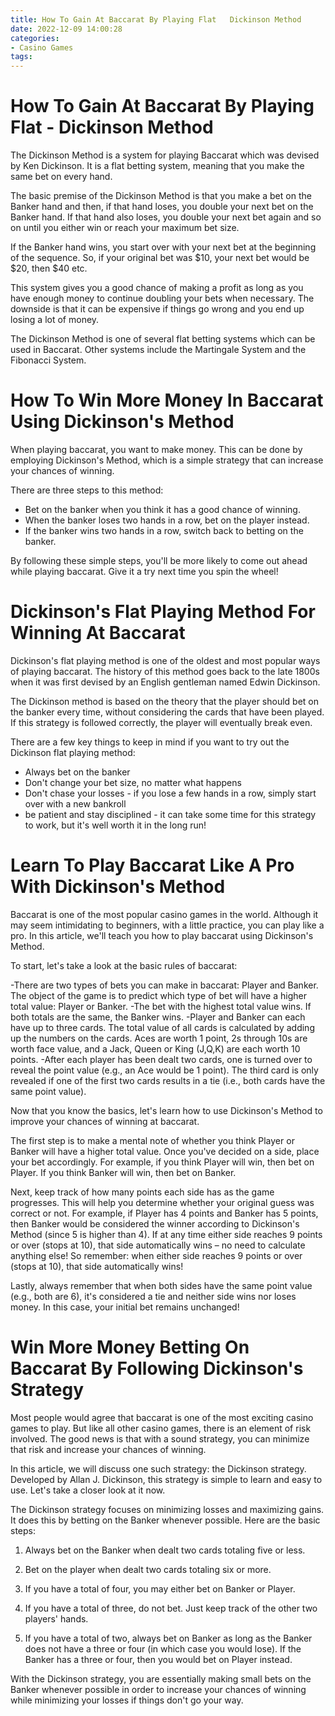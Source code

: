 ```yaml
---
title: How To Gain At Baccarat By Playing Flat   Dickinson Method 
date: 2022-12-09 14:00:28
categories:
- Casino Games
tags:
---
```



#  How To Gain At Baccarat By Playing Flat - Dickinson Method 

The Dickinson Method is a system for playing Baccarat which was devised by Ken Dickinson. It is a flat betting system, meaning that you make the same bet on every hand.

The basic premise of the Dickinson Method is that you make a bet on the Banker hand and then, if that hand loses, you double your next bet on the Banker hand. If that hand also loses, you double your next bet again and so on until you either win or reach your maximum bet size.

If the Banker hand wins, you start over with your next bet at the beginning of the sequence. So, if your original bet was $10, your next bet would be $20, then $40 etc.

This system gives you a good chance of making a profit as long as you have enough money to continue doubling your bets when necessary. The downside is that it can be expensive if things go wrong and you end up losing a lot of money.

The Dickinson Method is one of several flat betting systems which can be used in Baccarat. Other systems include the Martingale System and the Fibonacci System.

#  How To Win More Money In Baccarat Using Dickinson's Method 

When playing baccarat, you want to make money. This can be done by employing Dickinson's Method, which is a simple strategy that can increase your chances of winning.

There are three steps to this method: 

- Bet on the banker when you think it has a good chance of winning. 
- When the banker loses two hands in a row, bet on the player instead. 
- If the banker wins two hands in a row, switch back to betting on the banker.

By following these simple steps, you'll be more likely to come out ahead while playing baccarat. Give it a try next time you spin the wheel!

#  Dickinson's Flat Playing Method For Winning At Baccarat 

Dickinson's flat playing method is one of the oldest and most popular ways of playing baccarat. The history of this method goes back to the late 1800s when it was first devised by an English gentleman named Edwin Dickinson. 

The Dickinson method is based on the theory that the player should bet on the banker every time, without considering the cards that have been played. If this strategy is followed correctly, the player will eventually break even. 

There are a few key things to keep in mind if you want to try out the Dickinson flat playing method: 

- Always bet on the banker 
- Don't change your bet size, no matter what happens 
- Don't chase your losses - if you lose a few hands in a row, simply start over with a new bankroll 
- be patient and stay disciplined - it can take some time for this strategy to work, but it's well worth it in the long run!

#  Learn To Play Baccarat Like A Pro With Dickinson's Method 


Baccarat is one of the most popular casino games in the world. Although it may seem intimidating to beginners, with a little practice, you can play like a pro. In this article, we'll teach you how to play baccarat using Dickinson's Method.

To start, let's take a look at the basic rules of baccarat:

-There are two types of bets you can make in baccarat: Player and Banker. The object of the game is to predict which type of bet will have a higher total value: Player or Banker.
-The bet with the highest total value wins. If both totals are the same, the Banker wins.
-Player and Banker can each have up to three cards. The total value of all cards is calculated by adding up the numbers on the cards. Aces are worth 1 point, 2s through 10s are worth face value, and a Jack, Queen or King (J,Q,K) are each worth 10 points.
-After each player has been dealt two cards, one is turned over to reveal the point value (e.g., an Ace would be 1 point). The third card is only revealed if one of the first two cards results in a tie (i.e., both cards have the same point value).

Now that you know the basics, let's learn how to use Dickinson's Method to improve your chances of winning at baccarat.

The first step is to make a mental note of whether you think Player or Banker will have a higher total value. Once you've decided on a side, place your bet accordingly. For example, if you think Player will win, then bet on Player. If you think Banker will win, then bet on Banker.

Next, keep track of how many points each side has as the game progresses. This will help you determine whether your original guess was correct or not. For example, if Player has 4 points and Banker has 5 points, then Banker would be considered the winner according to Dickinson's Method (since 5 is higher than 4). If at any time either side reaches 9 points or over (stops at 10), that side automatically wins – no need to calculate anything else! So remember: when either side reaches 9 points or over (stops at 10), that side automatically wins!

Lastly, always remember that when both sides have the same point value (e.g., both are 6), it's considered a tie and neither side wins nor loses money. In this case, your initial bet remains unchanged!

#  Win More Money Betting On Baccarat By Following Dickinson's Strategy

Most people would agree that baccarat is one of the most exciting casino games to play. But like all other casino games, there is an element of risk involved. The good news is that with a sound strategy, you can minimize that risk and increase your chances of winning.

In this article, we will discuss one such strategy: the Dickinson strategy. Developed by Allan J. Dickinson, this strategy is simple to learn and easy to use. Let's take a closer look at it now.

The Dickinson strategy focuses on minimizing losses and maximizing gains. It does this by betting on the Banker whenever possible. Here are the basic steps:

1) Always bet on the Banker when dealt two cards totaling five or less.

2) Bet on the player when dealt two cards totaling six or more.

3) If you have a total of four, you may either bet on Banker or Player.

4) If you have a total of three, do not bet. Just keep track of the other two players' hands.

5) If you have a total of two, always bet on Banker as long as the Banker does not have a three or four (in which case you would lose). If the Banker has a three or four, then you would bet on Player instead.



 With the Dickinson strategy, you are essentially making small bets on the Banker whenever possible in order to increase your chances of winning while minimizing your losses if things don't go your way.